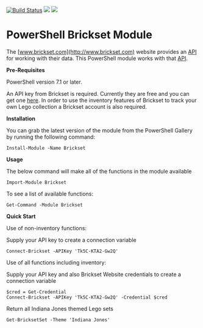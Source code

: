 [![Build Status](https://dev.azure.com/jonmedd/BricksetModule/_apis/build/status/jonathanmedd.BricksetModule?branchName=master)](https://dev.azure.com/jonmedd/BricksetModule/_build/latest?definitionId=8&branchName=master) ![](https://img.shields.io/powershellgallery/v/Brickset) ![](https://img.shields.io/powershellgallery/dt/Brickset)

# PowerShell Brickset Module

The [www.brickset.com](http://www.brickset.com) website provides an [API](https://brickset.com/api/v3.asmx) for working with their data. This PowerShell module works with that [API](https://brickset.com/api/v3.asmx).

**Pre-Requisites**

PowerShell version 7.1 or later.

An API key from Brickset is required. Currently they are free and you can get one [here](https://brickset.com/tools/webservices/requestkey).
In order to use the inventory features of Brickset to track your own Lego collection a Brickset account is also required.

**Installation**

You can grab the latest version of the module from the PowerShell Gallery by running the following command:

```
Install-Module -Name Brickset
```

**Usage**

The below command will make all of the functions in the module available

```
Import-Module Brickset
```

To see a list of available functions:

```
Get-Command -Module Brickset
```

**Quick Start**

Use of non-inventory functions:

Supply your API key to create a connection variable

```
Connect-Brickset -APIKey 'Tk5C-KTA2-Gw2Q'
```

Use of all functions including inventory:

Supply your API key and also Brickset Website credentials to create a connection variable

```
$cred = Get-Credential
Connect-Brickset -APIKey 'Tk5C-KTA2-Gw2Q' -Credential $cred
```

Return all Indiana Jones themed Lego sets

```
Get-BricksetSet -Theme 'Indiana Jones'
```